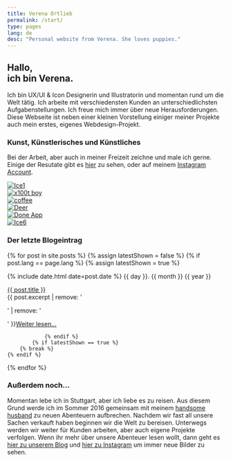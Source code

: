 ```yaml
---
title: Verena Ortlieb
permalink: /start/
type: pages
lang: de
desc: "Personal website from Verena. She loves puppies."
---
```


<h2 class="headline-index">Hallo,<br>ich bin Verena.</h2>

<p>Ich bin UX/UI & Icon Designerin und Illustratorin und momentan rund um die Welt tätig. Ich arbeite mit verschiedensten Kunden an unterschiedlichsten Aufgabenstellungen. Ich freue mich immer über neue Herausforderungen. <br>
Diese Webseite ist neben einer kleinen Vorstellung einiger meiner Projekte auch mein erstes, eigenes Webdesign-Projekt.</p>


<h3 class="subheadline-index">Kunst, Künstlerisches und Künstliches</h3>

<p>Bei der Arbeit, aber auch in meiner Freizeit zeichne und male ich gerne. Einige der Resutate gibt es <a href="/projekte">hier</a> zu sehen, oder auf meinem <a href="https://www.instagram.com/verena_von_o/" target="_blank">Instagram Account</a>.
</p>

<section>
	<a href="/projekte">
	<div class="grid">
		<div class="grid-cell">
			<img src="/img/Ice1.jpg" alt="Ice1">
		</div>
		<div class="grid-cell">
			<img src="/img/x100t_boy.jpg" alt="x100t boy">
		</div>
		<div class="grid-cell">
			<img src="/img/coffeemaker.jpg" alt="coffee">
		</div>
		<div class="grid-cell">
			<img src="/img/deer.jpg" alt="Deer">
		</div>
		<div class="grid-cell">
			<img src="/img/done-icon.png" alt="Done App">
		</div>
		<div class="grid-cell">
			<img src="/img/Ice6.jpg" alt="Ice6">
		</div>
	</div>
	</a>
</section>

<h3 class="subheadline-index">Der letzte Blogeintrag</h3>


{% for post in site.posts %}
	{% assign latestShown = false %}
		{% if post.lang == page.lang %}
			{% assign latestShown = true %}

{% include date.html date=post.date %}
<time class="index-post-container__date">
{{ day }}. {{ month }} {{ year }}  </time>

<div class="index-post-container__title"> <a href="{{ post.url }}">
{{ post.title }}</a></div>

<div class="index-post-container__text">
{{ post.excerpt | remove: '<p>' | remove: '</p>' }}<a href="{{ post.url }}">Weiter lesen...</a>

				{% endif %}
			{% if latestShown == true %}
		{% break %}
	{% endif %}
{% endfor %}

	
<h3 class="subheadline-index">Außerdem noch...</h3>
<p>Momentan lebe ich in Stuttgart, aber ich liebe es zu reisen. Aus diesem Grund werde ich im Sommer 2016 gemeinsam mit meinem <a href="http://www.florianbuerger.com" target="_blank"> handsome husband</a> zu neuen Abenteuern aufbrechen. Nachdem wir fast all unsere Sachen verkauft haben beginnen wir die Welt zu bereisen. Unterwegs werden wir weiter für Kunden arbeiten, aber auch eigene Projekte verfolgen. Wenn ihr mehr über unsere Abenteuer lesen wollt, dann geht es <a href="https://www.immerguteswetter.de" target="_blank">hier zu unserem Blog</a> und <a href="https://www.instagram.com/immerguteswetter/" target="_blank">hier zu Instagram</a> um immer neue Bilder zu sehen.</p>
